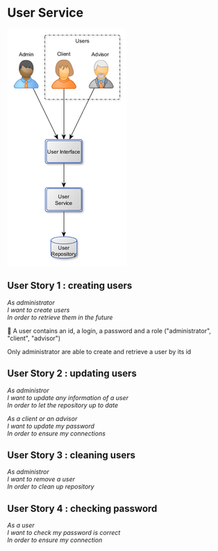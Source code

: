 # User Service

<img src="UserService.png"/>

## User Story 1 : creating users

*As administrator<br>*
*I want to create users<br>*
*In order to retrieve them in the future<br>*

:speech_balloon: A user contains an id, a login, a password and a role ("administrator", "client", "advisor")<br>

Only administrator are able to create and retrieve a user by its id

## User Story 2 : updating users

*As administror<br>*
*I want to update any information of a user<br>*
*In order to let the repository up to date<br>*

*As a client or an advisor<br>*
*I want to update my password<br>*
*In order to ensure my connections<br>*

## User Story 3 : cleaning users

*As administror<br>*
*I want to remove a user<br>*
*In order to clean up repository<br>*

## User Story 4 : checking password

*As a user<br>*
*I want to check my password is correct<br>*
*In order to ensure my connection<br>*
